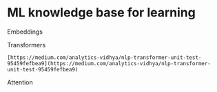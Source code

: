 # ML knowledge base for learning

Embeddings

Transformers

    [https://medium.com/analytics-vidhya/nlp-transformer-unit-test-95459fefbea9](https://medium.com/analytics-vidhya/nlp-transformer-unit-test-95459fefbea9)

Attention


